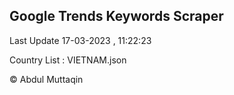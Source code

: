 

## Google Trends Keywords Scraper 
 
Last Update 17-03-2023 , 11:22:23

Country List :
VIETNAM.json



© Abdul Muttaqin 

